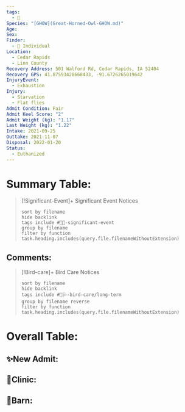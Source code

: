 ```yaml
---
tags:
  - 🦅
Species: "[GHOW](Great-Horned-Owl-GHOW.md)"
Age: 
Sex: 
Finder:
  - 🧑 Individual
Location:
  - Cedar Rapids
  - Linn County
Recovery Address: 501 Walford Rd, Cedar Rapids, IA 52404
Recovery GPS: 41.87593428668433, -91.6726265019642
InjuryEvent:
  - Exhaustion
Injury:
  - Starvation
  - Flat flies
Admit Condition: Fair
Admit Keel Score: "2"
Admit Weight (kg): "1.17"
Last Weight (kg): "1.22"
Intake: 2021-09-25
Outtake: 2021-11-07
Disposal: 2022-01-20
Status:
  - Euthanized
---
```


# Summary Table:

> [!Significant-Event]+ Significant Event Notices
>   ```tasks 
>   sort by filename
>   hide backlink
>   tags include #🦅💥-significant-event
>   group by filename 
>   filter by function task.heading.includes(query.file.filenameWithoutExtension)
>   ```

## Comments:

> [!Bird-care]+ Bird Care Notices
>   ```tasks 
>   sort by filename
>   hide backlink
>   tags include #🦅🩺-bird-care/long-term 
>   group by filename reverse
>   filter by function task.heading.includes(query.file.filenameWithoutExtension)
>   ```

# Overall Table:

## ✨New Admit:



## 🏥Clinic:



## 🏡Barn:


